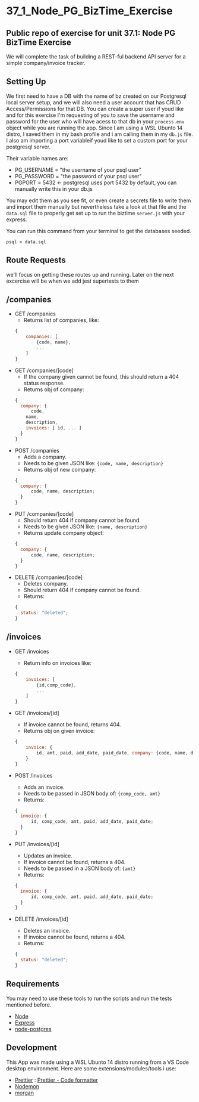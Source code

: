 # 37_1_Node_PG_BizTime_Exercise

## Public repo of exercise for unit 37.1: Node PG BizTime Exercise

We will complete the task of building a REST-ful backend API server for a simple company/invoice tracker.

## Setting Up

We first need to have a DB with the name of bz created on our Postgresql local server setup, and we will also need a user account that has CRUD Access/Permissions for that DB. You can create a super user if youd like and for this exercise I'm requesting of you to save the username and password for the user who will have acess to that db in your `process.env` object while you are running the app. Since I am using a WSL Ubunto 14 distro, I saved them in my bash profile and i am calling them in my `db.js` file. I also am importing a port variableif youd like to set a custom port for your postgresql server.

Their variable names are:

- PG_USERNAME = "the username of your psql user"
- PG_PASSWORD = "the password of your psql user"
- PGPORT = 5432 <- postgresql uses port 5432 by default, you can manually write this in your db.js

You may edit them as you see fit, or even create a secrets file to write them and import them manually but nevertheless take a look at that file and the `data.sql` file to properly get set up to run the biztime `server.js` with your express.

You can run this command from your terminal to get the databases seeded.

    psql < data.sql

## Route Requests

we'll focus on getting these routes up and running. Later on the next excercise will be when we add jest supertests to them

## /companies

- GET /companies
  - Returns list of companies, like:
  ```js
  {
      companies: [
          {code, name},
          ...
      ]
  }
  ```
- GET /companies/[code]
  - If the company given cannot be found, this should return a 404 status response.
  - Returns obj of company:
  ```js
  {
  	company: {
  		code,
      name,
      description,
      invoices: [ id, ... ]
  	}
  }
  ```
- POST /companies
  - Adds a company.
  - Needs to be given JSON like: `{code, name, description}`
  - Returns obj of new company:
  ```js
  {
  	company: {
  		code, name, description;
  	}
  }
  ```
- PUT /companies/[code]
  - Should return 404 if company cannot be found.
  - Needs to be given JSON like: `{name, description}`
  - Returns update company object:
  ```js
  {
  	company: {
  		code, name, description;
  	}
  }
  ```
- DELETE /companies/[code]
  - Deletes company.
  - Should return 404 if company cannot be found.
  - Returns:
  ```js
  {
  	status: "deleted";
  }
  ```

## /invoices

- GET /invoices
  - Return info on invoices like:
  ```js
  {
      invoices: [
          {id,comp_code},
          ...
      ]
  }
  ```
- GET /invoices/[id]

  - If invoice cannot be found, returns 404.
  - Returns obj on given invoice:

  ```js
  {
      invoice: {
          id, amt, paid, add_date, paid_date, company: {code, name, description}
      }
  }
  ```

- POST /invoices

  - Adds an invoice.
  - Needs to be passed in JSON body of: `{comp_code, amt}`
  - Returns:

  ```js
  {
  	invoice: {
  		id, comp_code, amt, paid, add_date, paid_date;
  	}
  }
  ```

- PUT /invoices/[id]

  - Updates an invoice.
  - If invoice cannot be found, returns a 404.
  - Needs to be passed in a JSON body of: `{amt}`
  - Returns:

  ```js
  {
  	invoice: {
  		id, comp_code, amt, paid, add_date, paid_date;
  	}
  }
  ```

- DELETE /invoices/[id]
  - Deletes an invoice.
  - If invoice cannot be found, returns a 404.
  - Returns:
  ```js
  {
  	status: "deleted";
  }
  ```

## Requirements

You may need to use these tools to run the scripts and run the tests mentioned before.

- [Node](https://nodejs.org/en)
- [Express](https://expressjs.com/)
- [node-postgres](https://www.npmjs.com/package/pg/v/8.11.3)

## Development

This App was made using a WSL Ubunto 14 distro running from a VS Code desktop environment.
Here are some extensions/modules/tools i use:

- [Prettier](https://prettier.io/) : [Prettier - Code formatter](https://marketplace.visualstudio.com/items?itemName=esbenp.prettier-vscode)
- [Nodemon](https://www.npmjs.com/package/nodemon)
- [morgan](https://www.npmjs.com/package/morgan)
